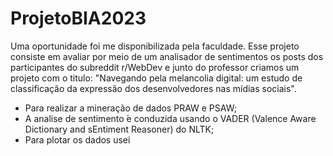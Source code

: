 # ProjetoBIA2023
Uma oportunidade foi me disponibilizada pela faculdade. Esse projeto consiste em avaliar por meio de um analisador de sentimentos os posts dos participantes do subreddit r/WebDev e junto do professor criamos um projeto com o titulo: "Navegando pela melancolia digital: um estudo de classificação da expressão dos desenvolvedores nas mídias sociais".
- Para realizar a mineração de dados PRAW e PSAW;
- A analise de sentimento  ́e conduzida usando o VADER (Valence Aware Dictionary and sEntiment Reasoner) do NLTK;
- Para plotar os dados usei 
